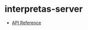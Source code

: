 # interpretas-server

- [API Reference](https://app.swaggerhub.com/apis-docs/abrantesarthur/interpretas-server/1.0.0)

